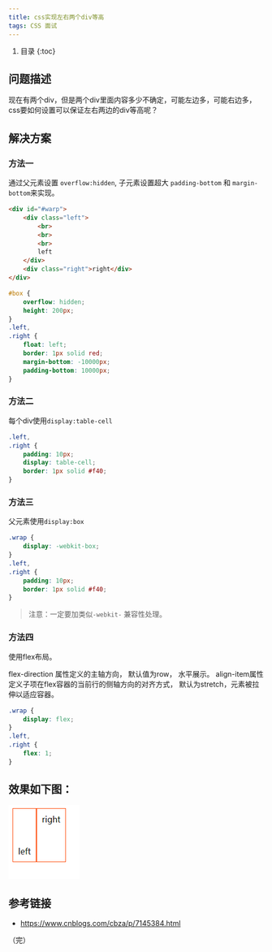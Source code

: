 ```yaml
---
title: css实现左右两个div等高
tags: CSS 面试
---
```


1. 目录
{:toc}

## 问题描述

现在有两个div，但是两个div里面内容多少不确定，可能左边多，可能右边多，css要如何设置可以保证左右两边的div等高呢？

<!--more-->

##  解决方案
### 方法一
通过父元素设置 `overflow:hidden`, 子元素设置超大 `padding-bottom` 和 `margin-bottom`来实现。
```html
<div id="#warp">
    <div class="left">
        <br>
        <br>
        <br>
        left
    </div>
    <div class="right">right</div>
</div>
```
```css
#box {
    overflow: hidden;
    height: 200px;
}
.left,
.right {
    float: left;
    border: 1px solid red;
    margin-bottom: -10000px;
    padding-bottom: 10000px;
}
```

### 方法二
每个div使用`display:table-cell`
```css
.left,
.right {
    padding: 10px;
    display: table-cell;
    border: 1px solid #f40;
}
```

### 方法三

父元素使用`display:box`
```css
.wrap {
    display: -webkit-box;
}
.left,
.right {
    padding: 10px;
    border: 1px solid #f40;
}
```
> 注意：一定要加类似`-webkit-` 兼容性处理。

### 方法四
使用flex布局。

flex-direction 属性定义的主轴方向， 默认值为row， 水平展示。
align-item属性定义子项在flex容器的当前行的侧轴方向的对齐方式， 默认为stretch，元素被拉伸以适应容器。

```css
.wrap {
    display: flex;
}
.left,
.right {
    flex: 1;
}
```

## 效果如下图：

![](https://raw.githubusercontent.com/Daotin/pic/master/img/20190813113155.png)

## 参考链接

- https://www.cnblogs.com/cbza/p/7145384.html


（完）
